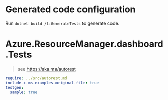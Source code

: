 # Generated code configuration

Run `dotnet build /t:GenerateTests` to generate code.

# Azure.ResourceManager.dashboard.Tests

> see https://aka.ms/autorest
``` yaml
require: ../src/autorest.md
include-x-ms-examples-original-file: true
testgen:
  sample: true
```
